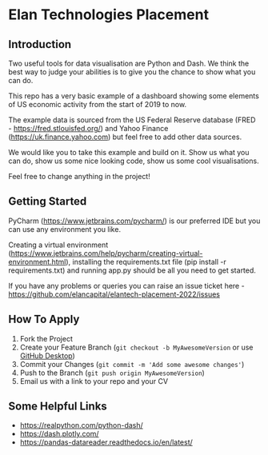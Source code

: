 # Elan Technologies Placement

## Introduction

Two useful tools for data visualisation are Python and Dash. We think the best way to judge your abilities is to give you the chance to show what you can do.

This repo has a very basic example of a dashboard showing some elements of US economic activity from the start of 2019 to now.

The example data is sourced from the US Federal Reserve database (FRED - https://fred.stlouisfed.org/) and Yahoo Finance (https://uk.finance.yahoo.com) but feel free to add other data sources.

We would like you to take this example and build on it. Show us what you can do, show us some nice looking code, show us some cool visualisations.

Feel free to change anything in the project!

## Getting Started

PyCharm (https://www.jetbrains.com/pycharm/) is our preferred IDE but you can use any environment you like.

Creating a virtual environment (https://www.jetbrains.com/help/pycharm/creating-virtual-environment.html), installing the requirements.txt file (pip install -r requirements.txt) and running app.py should be all you need to get started.

If you have any problems or queries you can raise an issue ticket here - https://github.com/elancapital/elantech-placement-2022/issues

## How To Apply

1. Fork the Project
2. Create your Feature Branch (`git checkout -b MyAwesomeVersion` or use [GitHub Desktop](https://desktop.github.com))
3. Commit your Changes (`git commit -m 'Add some awesome changes'`)
4. Push to the Branch (`git push origin MyAwesomeVersion`)
5. Email us with a link to your repo and your CV

## Some Helpful Links
- https://realpython.com/python-dash/
- https://dash.plotly.com/
- https://pandas-datareader.readthedocs.io/en/latest/
